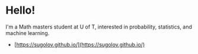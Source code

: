 # Hello!

I'm a Math masters student at U of T, interested in probability, statistics, and machine learning. 
- [https://sugolov.github.io/](https://sugolov.github.io/)
